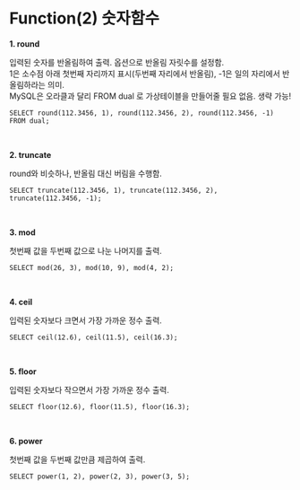 Function(2) 숫자함수
=============

__1. round__  

  입력된 숫자를 반올림하여 출력. 옵션으로 반올림 자릿수를 설정함.  
  1은 소수점 아래 첫번째 자리까지 표시(두번째 자리에서 반올림), -1은 일의 자리에서 반올림하라는 의미.  
  MySQL은 오라클과 달리 FROM dual 로 가상테이블을 만들어줄 필요 없음. 생략 가능!
  
```
SELECT round(112.3456, 1), round(112.3456, 2), round(112.3456, -1) FROM dual;
```

<br/>

__2. truncate__

  round와 비슷하나, 반올림 대신 버림을 수행함.
  
```
SELECT truncate(112.3456, 1), truncate(112.3456, 2), truncate(112.3456, -1);
```

<br/>

__3. mod__

  첫번째 값을 두번째 값으로 나눈 나머지를 출력.
  
```
SELECT mod(26, 3), mod(10, 9), mod(4, 2);
```

<br/>

__4. ceil__

  입력된 숫자보다 크면서 가장 가까운 정수 출력.
  
```
SELECT ceil(12.6), ceil(11.5), ceil(16.3);
```

<br/>

__5. floor__

  입력된 숫자보다 작으면서 가장 가까운 정수 출력.

```
SELECT floor(12.6), floor(11.5), floor(16.3);
```

<br/>

__6. power__

  첫번째 값을 두번째 값만큼 제곱하여 출력.
  
```
SELECT power(1, 2), power(2, 3), power(3, 5);
```
